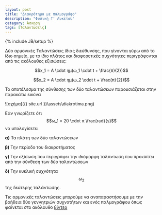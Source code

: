 ```yaml
---
layout: post
title: "Διακρότημα με παλμογράφο"
description: "Φυσική Γ' Λυκείου"
category: Άσκηση
tags: [Ταλαντώσεις]
---
```

{% include JB/setup %}


Δύο αρμονικές Ταλαντώσεις ίδιας διεύθυνσης, που γίνονται γύρω από το ίδιο σημείο, με το ίδιο πλάτος και διαφορετικές
συχνότητες περιγράφονται από τις ακόλουθες εξισώσεις:

$$x_1 = A \cdot ημ(ω_1 \cdot t + \frac{π}{2})$$


$$x_2 = A \cdot ημ(ω_2 \cdot t + \frac{π}{2})$$

Το αποτέλεσμα της σύνθεσης των δύο ταλαντώσεων παρουσιάζεται στην παρακάτω εικόνα

![σχήμα]({{ site.url }}\assets\diakrotima.png) 

Εάν γνωρίζετε ότι $$ω_1 = 20 \cdot π \frac{rad}{s}$$ να υπολογίσετε:

**α)** Τα πλάτη των δύο ταλαντώσεων

**β)** Την περίοδο του διακροτήματος

**γ)** Την εξίσωση που περιγράφει την ιδιόμορφη ταλάντωση που προκύπτει από την σύνθεση των δύο ταλαντώσεων

**δ)** Την κυκλική συχνότητα $$ω_2$$ της δεύτερης ταλάντωσης.


Τις αρμονικές ταλαντώσεις μπορούμε να αναπαραστήσουμε με την βοήθεια δύο γεννητριών συχνοτήτων και ενός παλμογράφου
όπως φαίνεται στο ακόλουθο [βίντεο](https:\\www.youtube.com\watch?v=0pxwi6NoKLY) 
